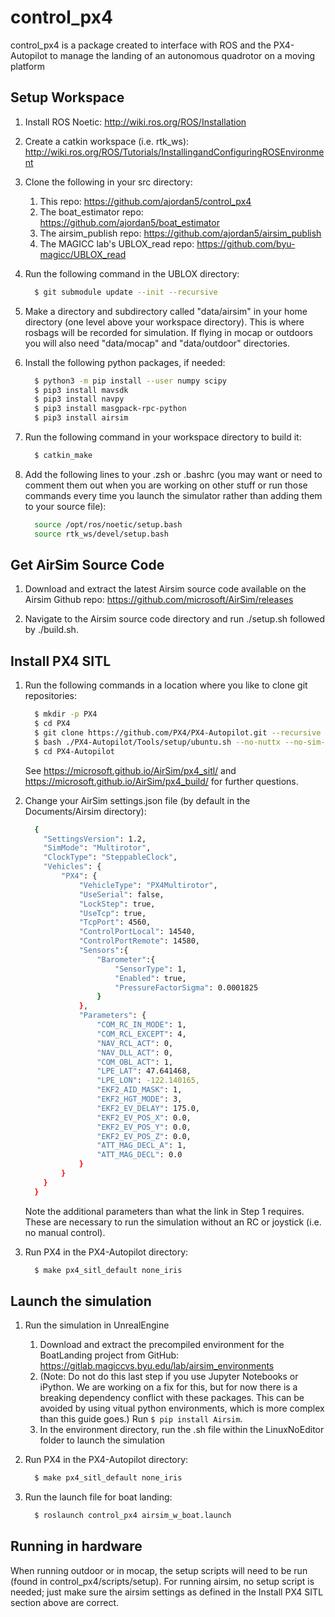# control_px4

control_px4 is a package created to interface with ROS and the PX4-Autopilot to manage the landing of an autonomous quadrotor on a moving platform

## Setup Workspace
1. Install ROS Noetic: http://wiki.ros.org/ROS/Installation

2. Create a catkin workspace (i.e. rtk_ws): http://wiki.ros.org/ROS/Tutorials/InstallingandConfiguringROSEnvironment

3. Clone the following in your src directory:
    1. This repo: https://github.com/ajordan5/control_px4
    2. The boat_estimator repo: https://github.com/ajordan5/boat_estimator
    3. The airsim_publish repo: https://github.com/ajordan5/airsim_publish
    4. The MAGICC lab's UBLOX_read repo: https://github.com/byu-magicc/UBLOX_read

4. Run the following command in the UBLOX directory: 
    
      ```bash
        $ git submodule update --init --recursive
      ```

5. Make a directory and subdirectory called "data/airsim" in your home directory (one level above your workspace directory). This is where rosbags will be recorded for simulation. If flying in mocap or outdoors you will also need "data/mocap" and "data/outdoor" directories.

6. Install the following python packages, if needed:

      ```bash
        $ python3 -m pip install --user numpy scipy
        $ pip3 install mavsdk
        $ pip3 install navpy 
        $ pip3 install masgpack-rpc-python
        $ pip3 install airsim
      ```

7. Run the following command in your workspace directory to build it:
      ```bash
        $ catkin_make
      ```

8. Add the following lines to your .zsh or .bashrc (you may want or need to comment them out when you are working on other stuff or run those commands every time you launch the simulator rather than adding them to your source file):
      ```bash
        source /opt/ros/noetic/setup.bash
        source rtk_ws/devel/setup.bash
      ```

## Get AirSim Source Code

1. Download and extract the latest Airsim source code available on the Airsim Github repo: https://github.com/microsoft/AirSim/releases

2. Navigate to the Airsim source code directory and run ./setup.sh followed by ./build.sh.

## Install PX4 SITL

1. Run the following commands in a location where you like to clone git repositories:
      ```bash
        $ mkdir -p PX4
        $ cd PX4
        $ git clone https://github.com/PX4/PX4-Autopilot.git --recursive
        $ bash ./PX4-Autopilot/Tools/setup/ubuntu.sh --no-nuttx --no-sim-tools
        $ cd PX4-Autopilot
      ```
    See https://microsoft.github.io/AirSim/px4_sitl/ and https://microsoft.github.io/AirSim/px4_build/ for further questions.

2. Change your AirSim settings.json file  (by default in the Documents/Airsim directory):
      ```bash
        {
          "SettingsVersion": 1.2,
          "SimMode": "Multirotor",
          "ClockType": "SteppableClock",
          "Vehicles": {
              "PX4": {
                  "VehicleType": "PX4Multirotor",
                  "UseSerial": false,
                  "LockStep": true,
                  "UseTcp": true,
                  "TcpPort": 4560,
                  "ControlPortLocal": 14540,
                  "ControlPortRemote": 14580,
                  "Sensors":{
                      "Barometer":{
                          "SensorType": 1,
                          "Enabled": true,
                          "PressureFactorSigma": 0.0001825
                      }
                  },
                  "Parameters": {
                      "COM_RC_IN_MODE": 1,
                      "COM_RCL_EXCEPT": 4,
                      "NAV_RCL_ACT": 0,
                      "NAV_DLL_ACT": 0,
                      "COM_OBL_ACT": 1,
                      "LPE_LAT": 47.641468,
                      "LPE_LON": -122.140165,
                      "EKF2_AID_MASK": 1,
                      "EKF2_HGT_MODE": 3,
                      "EKF2_EV_DELAY": 175.0,
                      "EKF2_EV_POS_X": 0.0,
                      "EKF2_EV_POS_Y": 0.0,
                      "EKF2_EV_POS_Z": 0.0,
                      "ATT_MAG_DECL_A": 1,
                      "ATT_MAG_DECL": 0.0
                  }
              }
          }
        }
      ```
    Note the additional parameters than what the link in Step 1 requires. These are necessary to run 
    the simulation without an RC or joystick (i.e. no manual control).

3. Run PX4 in the PX4-Autopilot directory:
      ```bash
        $ make px4_sitl_default none_iris
      ```

## Launch the simulation

1. Run the simulation in UnrealEngine
    1. Download and extract the precompiled environment for the BoatLanding project from GitHub: https://gitlab.magiccvs.byu.edu/lab/airsim_environments
    2. (Note: Do not do this last step if you use Jupyter Notebooks or iPython. We are working on a fix for this, but for now there is a breaking dependency conflict with these packages. This can be avoided by using vitual python environments, which is more complex than this guide goes.) Run ```$ pip install Airsim```.
    3. In the environment directory, run the .sh file within the LinuxNoEditor folder to launch the simulation

2. Run PX4 in the PX4-Autopilot directory:
      ```bash
        $ make px4_sitl_default none_iris
      ```

3. Run the launch file for boat landing:
        
      ```bash
        $ roslaunch control_px4 airsim_w_boat.launch
      ```
  
## Running in hardware
   
When running outdoor or in mocap, the setup scripts will need to be run (found in control_px4/scripts/setup). For running airsim, no setup script is needed; just make sure the airsim settings as defined in the Install PX4 SITL section above are correct.
